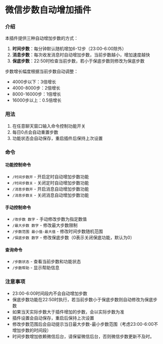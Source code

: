 # 微信步数自动增加插件

### 介绍

本插件提供三种自动增加步数的方式：
1. **时间步数**：每分钟默认随机增加6-12步（23:00-6:00除外）
2. **消息步数**：每次收发消息时自动增加步数，当前步数越小，增加速度越快
3. **保底步数**：22:50时检查当前步数，若小于保底步数则修改为保底步数

步数增长幅度根据当前步数自动调整：
- 4000步以下：3倍增长
- 4000-8000步：2倍增长
- 8000-16000步：1倍增长
- 16000步以上：0.5倍增长

### 用法

1. 在任意聊天窗口输入命令控制功能开关
2. 每日0点会自动重置步数
3. 功能状态会自动保存，重启插件后保持上次设置

### 命令

#### 功能控制命令
- `/时间步数开` - 开启定时自动增加步数功能
- `/时间步数关` - 关闭定时自动增加步数功能
- `/消息步数开` - 开启消息自动增加步数功能
- `/消息步数关` - 关闭消息自动增加步数功能

#### 手动控制命令
- `/改步数 数字` - 手动修改步数为指定数值
- `/最大步数 数字` - 修改最大步数限制
- `/步数范围 最小值-最大值` - 修改时间步数随机范围
- `/保底步数 数字` - 修改保底步数（0表示关闭保底功能，默认为0）

#### 查询命令
- `/步数状态` - 查看当前步数和功能状态
- `/步数帮助` - 显示帮助信息

### 注意事项

- 23:00-6:00时间段内不会自动增加步数
- 保底步数功能在22:50时执行，若当前步数小于保底步数则自动修改为保底步数
- 如果当天实际步数大于插件增加的步数，会以实际步数为准
- 插件设置会自动保存，重启后保持上次设置
- 修改步数范围后会自动提示当日最大步数-最小步数范围（考虑23:00-6:00不增加步数的时间段）
- 时间步数增加依赖微信后台，请保留微信后台，否则微信步数更新不及时。